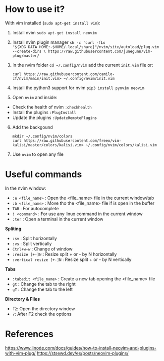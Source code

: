 # How to use it?
With vim installed (`sudo apt-get install vim`):

1. Install nvim
`sudo apt-get install neovim`

2. Install nvim plugin manager
`sh -c 'curl -fLo "${XDG_DATA_HOME:-$HOME/.local/share}"/nvim/site/autoload/plug.vim --create-dirs \
       https://raw.githubusercontent.com/junegunn/vim-plug/master/`
       
3. In the nvim folder `cd ~/.config/nvim` add the current `init.vim` file or:
   ```
   curl https://raw.githubusercontent.com/camilo-cf/nvim/main/init.vim> ~/.config/nvim/init.vim
   ```
   
4. Install the python3 support for nvim `pip3 install pynvim neovim`

5. Open `nvim` and inside:
  - Check the health of nvim `:checkhealth`
  - Install the plugins `:PlugInstall`
  - Update the plugins `:UpdateRemotePlugins`

6. Add the backgound 
   ```
   mkdir ~/.config/nvim/colors
   curl https://raw.githubusercontent.com/freeo/vim-kalisi/master/colors/kalisi.vim> ~/.config/nvim/colors/kalisi.vim   
   ```
 
7. Use `nvim` to open any file

# Useful commands
In the nvim window:
- `:e <file_name>` : Open the <file_name> file in the current window/tab
- `:b <file_name>` : Move tho the <file_name> file if is open in the buffer
- `TAB` : For autocomplete
- `! <command>` : For use any linux command in the current window
- `:ter` : Open a terminal in the current window

**Spliting**
- `:sv` : Split horizontally
- `:vs` : Split vertically
- `Ctrl+w+w` : Change of window
- `:resize [+-]N` : Resize split + or - by N horizontally
- `:vertical resize [+-]N` : Resize split + or - by N vertically

**Tabs**
- `:tabedit <file_name>` : Create a new tab opening the <file_name> file
- `gt` : Change the tab to the right
- `gT` : Change the tab to the left

**Directory & Files**
- `F2`: Open the directory window
- `?`: After F2 check the options 

# References
https://www.linode.com/docs/guides/how-to-install-neovim-and-plugins-with-vim-plug/
https://stsewd.dev/es/posts/neovim-plugins/

